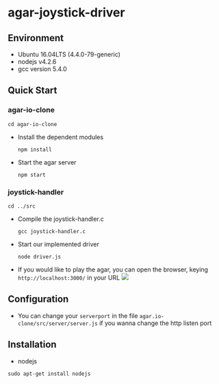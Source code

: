 agar-joystick-driver
===
## Environment 
- Ubuntu 16.04LTS (4.4.0-79-generic)
- nodejs v4.2.6
- gcc version 5.4.0

## Quick Start
### agar-io-clone
    cd agar-io-clone
- Install the dependent modules

    `npm install`
- Start the agar server

    `npm start`
### joystick-handler
    cd ../src 
- Compile the joystick-handler.c

    `gcc joystick-handler.c`
- Start our implemented driver 

    `node driver.js`
- If you would like to play the agar, you can open the browser, keying `http://localhost:3000/` in your URL
![](https://i.imgur.com/18Tv95G.png)

## Configuration 
- You can change your `serverport` in the file `agar.io-clone/src/server/server.js` if you wanna change the http listen port

## Installation
- nodejs

`sudo apt-get install nodejs`